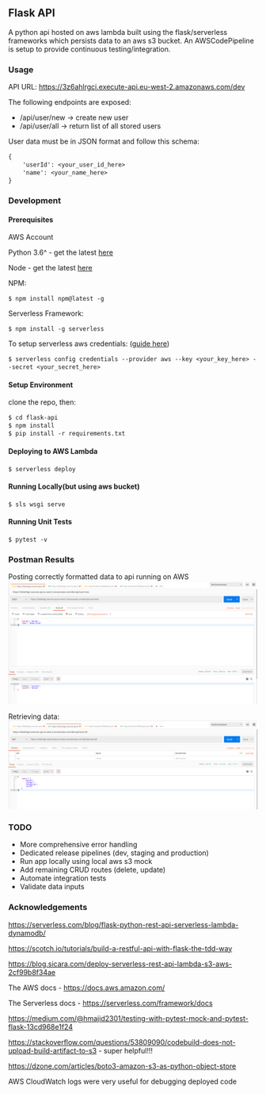 ## Flask API

A python api hosted on aws lambda built using the flask/serverless frameworks which persists data to an aws s3 bucket.
An AWSCodePipeline is setup to provide continuous testing/integration.

### Usage

API URL: https://3z6ahlrgci.execute-api.eu-west-2.amazonaws.com/dev

The following endpoints are exposed:
* /api/user/new -> create new user
* /api/user/all -> return list of all stored users

User data must be in JSON format and follow this schema:
```
{
    'userId': <your_user_id_here>
    'name': <your_name_here>
}
```

### Development

#### Prerequisites

AWS Account

Python 3.6^ - get the latest [here](https://www.python.org/downloads/)

Node - get the latest [here](https://nodejs.org/en/download/)

NPM:
```
$ npm install npm@latest -g
```

Serverless Framework:
```
$ npm install -g serverless
```

To setup serverless aws credentials: ([guide here](https://serverless.com/framework/docs/providers/aws/guide/credentials/))
```
$ serverless config credentials --provider aws --key <your_key_here> --secret <your_secret_here>
```

#### Setup Environment
clone the repo, then:
```
$ cd flask-api
$ npm install
$ pip install -r requirements.txt

```

#### Deploying to AWS Lambda
```
$ serverless deploy
```

#### Running Locally(but using aws bucket)
```
$ sls wsgi serve
```

#### Running Unit Tests
```
$ pytest -v
```

### Postman Results
Posting correctly formatted data to api running on AWS
![http post method](/img/pm_post_flaskapi.png)

Retrieving data:
![http get method](/img/pm_get_flaskapi.png)

### TODO
* More comprehensive error handling
* Dedicated release pipelines (dev, staging and production)
* Run app locally using local aws s3 mock
* Add remaining CRUD routes (delete, update)
* Automate integration tests
* Validate data inputs

### Acknowledgements

https://serverless.com/blog/flask-python-rest-api-serverless-lambda-dynamodb/

https://scotch.io/tutorials/build-a-restful-api-with-flask-the-tdd-way

https://blog.sicara.com/deploy-serverless-rest-api-lambda-s3-aws-2cf99b8f34ae

The AWS docs - https://docs.aws.amazon.com/

The Serverless docs - https://serverless.com/framework/docs

https://medium.com/@hmajid2301/testing-with-pytest-mock-and-pytest-flask-13cd968e1f24

https://stackoverflow.com/questions/53809090/codebuild-does-not-upload-build-artifact-to-s3 - super helpful!!!

https://dzone.com/articles/boto3-amazon-s3-as-python-object-store

AWS CloudWatch logs were very useful for debugging deployed code